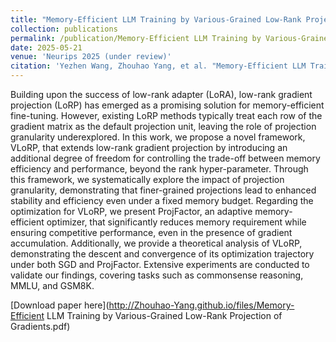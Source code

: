 ```yaml
---
title: "Memory-Efficient LLM Training by Various-Grained Low-Rank Projection of Gradients"
collection: publications
permalink: /publication/Memory-Efficient LLM Training by Various-Grained Low-Rank Projection of Gradients
date: 2025-05-21
venue: 'Neurips 2025 (under review)'
citation: 'Yezhen Wang, Zhouhao Yang, et al. "Memory-Efficient LLM Training by Various-Grained Low-Rank Projection of Gradients." arXiv preprint arXiv:2505.01744 (2025).'
---
```


Building upon the success of low-rank adapter (LoRA), low-rank gradient projection (LoRP) has emerged as a promising solution for memory-efficient fine-tuning. However, existing LoRP methods typically treat each row of the gradient matrix as the default projection unit, leaving the role of projection granularity underexplored. In this work, we propose a novel framework, VLoRP, that extends low-rank gradient projection by introducing an additional degree of freedom for controlling the trade-off between memory efficiency and performance, beyond the rank hyper-parameter. Through this framework, we systematically explore the impact of projection granularity, demonstrating that finer-grained projections lead to enhanced stability and efficiency even under a fixed memory budget. Regarding the optimization for VLoRP, we present ProjFactor, an adaptive memory-efficient optimizer, that significantly reduces memory requirement while ensuring competitive performance, even in the presence of gradient accumulation. Additionally, we provide a theoretical analysis of VLoRP, demonstrating the descent and convergence of its optimization trajectory under both SGD and ProjFactor. Extensive experiments are conducted to validate our findings, covering tasks such as commonsense reasoning, MMLU, and GSM8K.

[Download paper here](http://Zhouhao-Yang.github.io/files/Memory-Efficient LLM Training by Various-Grained Low-Rank Projection of Gradients.pdf)


